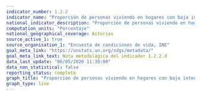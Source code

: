 ```yaml
---
indicator_number: 1.2.2
indicator_name: "Proporción de personas viviendo en hogares con baja intensidad de trabajo"
national_indicator_description: "Proporción de personas viviendo en hogares con baja intensidad de trabajo"
computation_units: "Porcentaje"
national_geographical_coverage: Asturias
source_active_1: true
source_organisation_1: "Encuesta de condiciones de vida, INE"
goal_meta_link: "https://unstats.un.org/sdgs/metadata/"
goal_meta_link_text: Nota metodológica del indicador 1.2.2.d
data_last_update: "06/05/2020 11:30:00"
data_non_statistical: false
reporting_status: complete
graph_title: "Proporción de personas viviendo en hogares con baja intensidad de trabajo"
graph_type: line
---
```

